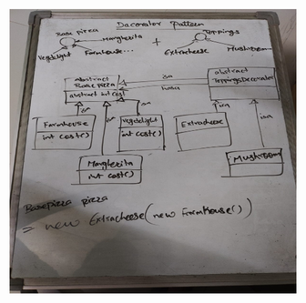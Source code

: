 <p align="center">
<img src="https://raw.githubusercontent.com/m-Chetan/Design-Patterns/main/Structural/Decorator/Decorator.jpeg" width="800" height="500">
</p?
